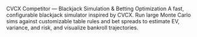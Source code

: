 CVCX Competitor — Blackjack Simulation & Betting Optimization
A fast, configurable blackjack simulator inspired by CVCX. Run large Monte Carlo sims against customizable table rules and bet spreads to estimate EV, variance, and risk, and visualize bankroll trajectories.
